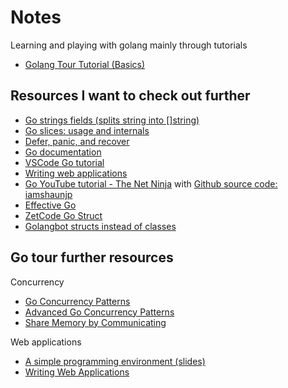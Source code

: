 # Notes
Learning and playing with golang mainly through tutorials

* [Golang Tour Tutorial (Basics)](https://tour.golang.org/list)

## Resources I want to check out further
* [Go strings fields (splits string into []string)](https://pkg.go.dev/strings#Fields)
* [Go slices: usage and internals](https://go.dev/blog/slices-intro)
* [Defer, panic, and recover](https://go.dev/blog/defer-panic-and-recover)
* [Go documentation](https://golang.org/doc/)
* [VSCode Go tutorial](https://www.bogotobogo.com/GoLang/GoLang_Visual_Studio_Code.php)
* [Writing web applications](https://golang.org/doc/articles/wiki/)
* [Go YouTube tutorial - The Net Ninja](https://www.youtube.com/watch?v=20HlPtQuc_g) with [Github source code: iamshaunjp](https://github.com/iamshaunjp/golang-tutorials)
* [Effective Go](https://golang.org/doc/effective_go)
* [ZetCode Go Struct](https://zetcode.com/golang/struct/)
* [Golangbot structs instead of classes](https://golangbot.com/structs-instead-of-classes/)

## Go tour further resources
Concurrency
* [Go Concurrency Patterns](https://www.youtube.com/watch?v=f6kdp27TYZs)
* [Advanced Go Concurrency Patterns](https://www.youtube.com/watch?v=QDDwwePbDtw)
* [Share Memory by Communicating](https://golang.org/doc/codewalk/sharemem/)

Web applications
* [A simple programming environment (slides)](https://vimeo.com/53221558)
* [Writing Web Applications](https://golang.org/doc/articles/wiki/)